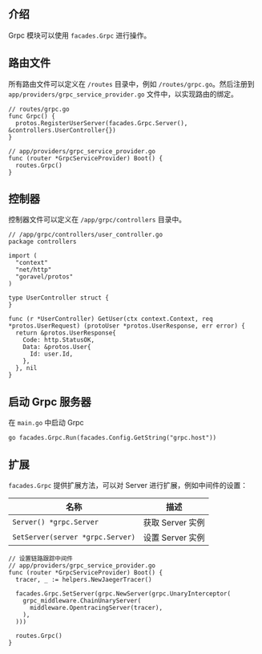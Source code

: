## 介绍

Grpc 模块可以使用 `facades.Grpc` 进行操作。

## 路由文件

所有路由文件可以定义在 `/routes` 目录中，例如 `/routes/grpc.go`。然后注册到 `app/providers/grpc_service_provider.go` 文件中，以实现路由的绑定。

```
// routes/grpc.go
func Grpc() {
  protos.RegisterUserServer(facades.Grpc.Server(), &controllers.UserController{})
}

// app/providers/grpc_service_provider.go
func (router *GrpcServiceProvider) Boot() {
  routes.Grpc()
}
```

## 控制器

控制器文件可以定义在 `/app/grpc/controllers` 目录中。

```
// /app/grpc/controllers/user_controller.go
package controllers

import (
  "context"
  "net/http"
  "goravel/protos"
)

type UserController struct {
}

func (r *UserController) GetUser(ctx context.Context, req *protos.UserRequest) (protoUser *protos.UserResponse, err error) {
  return &protos.UserResponse{
    Code: http.StatusOK,
    Data: &protos.User{
      Id: user.Id,
    },
  }, nil
}
```

## 启动 Grpc 服务器

在 `main.go` 中启动 Grpc

```
go facades.Grpc.Run(facades.Config.GetString("grpc.host"))
```

## 扩展

`facades.Grpc` 提供扩展方法，可以对 Server 进行扩展，例如中间件的设置：

| 名称                             | 描述             |
| -------------------------------- | ---------------- |
| `Server() *grpc.Server`          | 获取 Server 实例 |
| `SetServer(server *grpc.Server)` | 设置 Server 实例 |

```
// 设置链路跟踪中间件
// app/providers/grpc_service_provider.go
func (router *GrpcServiceProvider) Boot() {
  tracer, _ := helpers.NewJaegerTracer()

  facades.Grpc.SetServer(grpc.NewServer(grpc.UnaryInterceptor(
    grpc_middleware.ChainUnaryServer(
      middleware.OpentracingServer(tracer),
    ),
  )))

  routes.Grpc()
}
```
